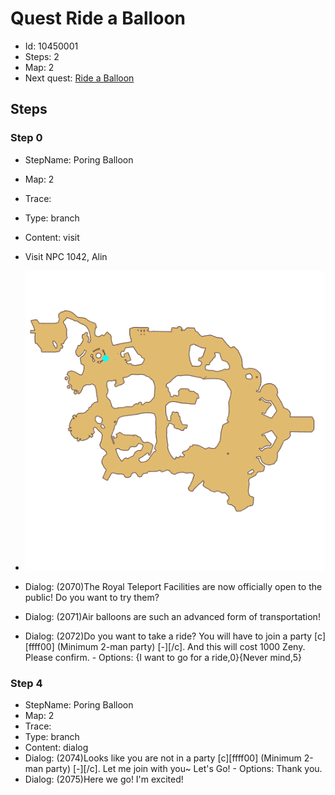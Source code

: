 # Quest Ride a Balloon

- Id: 10450001
- Steps: 2
- Map: 2
- Next quest: [Ride a Balloon](10460001.md)

## Steps

### Step 0
- StepName:  Poring Balloon
- Map:  2
- Trace:  
- Type:  branch
- Content:  visit
- Visit NPC 1042, Alin

- ![images/10450001_0.png](images/10450001_0.png)
- Dialog: (2070)The Royal Teleport Facilities are now officially open to the public! Do you want to try them? 
- Dialog: (2071)Air balloons are such an advanced form of transportation!
- Dialog: (2072)Do you want to take a ride? You will have to join a party [c][ffff00] (Minimum 2-man party) [-][/c]. And this will cost 1000 Zeny. Please confirm. - Options: {I want to go for a ride,0}{Never mind,5}


### Step 4
- StepName:  Poring Balloon
- Map:  2
- Trace:  
- Type:  branch
- Content:  dialog
- Dialog: (2074)Looks like you are not in a party [c][ffff00] (Minimum 2-man party) [-][/c]. Let me join with you~ Let's Go! - Options: Thank you.
- Dialog: (2075)Here we go! I'm excited!


